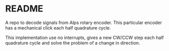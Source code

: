 # README

A repo to decode signals from Alps rotary encoder.
This particular encoder has a mechanical click each half quadrature cycle.

This implementation use no interrupts, gives a new CW/CCW step each half quadrature cycle and solve the problem of a change in direction.
